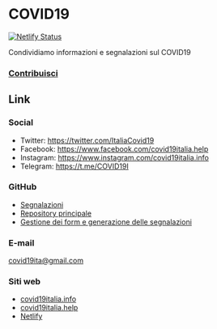 # COVID19

[![Netlify Status](https://api.netlify.com/api/v1/badges/9dbe1130-4a12-4756-bf22-11d067ee8874/deploy-status)](https://app.netlify.com/sites/covid19italia/deploys)

Condividiamo informazioni e segnalazioni sul COVID19

### [Contribuisci](https://www.covid19italia.info/2020-03-10-sei-uno-sviluppatore-se-vuoi-aiutaci/)

## Link

### Social

- Twitter: https://twitter.com/ItaliaCovid19
- Facebook: https://www.facebook.com/covid19italia.help
- Instagram: https://www.instagram.com/covid19italia.info
- Telegram: https://t.me/COVID19I

### GitHub

- [Segnalazioni](https://github.com/emergenzeHack/covid19italia_segnalazioni/issues)
- [Repository principale](https://github.com/emergenzeHack/covid19italia)
- [Gestione dei form e generazione delle segnalazioni](https://github.com/emergenzeHack/covid19italia_form)

### E-mail

[covid19ita@gmail.com](mailto:covid19ita@gmail.com)

### Siti web

- [covid19italia.info](https://www.covid19italia.info)
- [covid19italia.help](https://www.covid19italia.help)
- [Netlify](https://covid19italia.netlify.com/)
